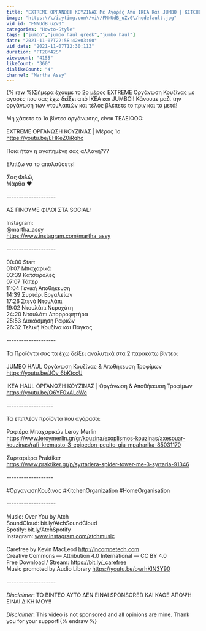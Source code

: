 ```yaml
---
title: "EXTREME ΟΡΓΑΝΩΣΗ ΚΟΥΖΙΝΑΣ Με Αγορές Από IKEA Και JUMBO | KITCHEN ORGANISATION | ΜΕΡΟΣ 2ο"
image: "https:\/\/i.ytimg.com\/vi\/FNNUdB_uZv0\/hqdefault.jpg"
vid_id: "FNNUdB_uZv0"
categories: "Howto-Style"
tags: ["jumbo","jumbo haul greek","jumbo haul"]
date: "2021-11-07T22:58:42+03:00"
vid_date: "2021-11-07T12:30:11Z"
duration: "PT28M42S"
viewcount: "4155"
likeCount: "360"
dislikeCount: "4"
channel: "Martha Assy"
---
```

{% raw %}Σήμερα έχουμε το 2ο μέρος EXTREME Οργάνωση Κουζίνας με αγορές που σας έχω δείξει από IKEA και JUMBO!! Κάνουμε μαζί την οργάνωση των ντουλαπιών και τέλος βλέπετε το πριν και το μετά! <br /><br />Μη χάσετε το 1ο βίντεο οργάνωσης, είναι ΤΕΛΕΙΟΟΟ:<br /><br />EXTREME ΟΡΓΑΝΩΣΗ ΚΟΥΖΙΝΑΣ | Μέρος 1ο<br /><a rel="nofollow" target="blank" href="https://youtu.be/EHKeZ0iRqhc">https://youtu.be/EHKeZ0iRqhc</a><br /><br />Ποιά ήταν η αγαπημένη σας αλλαγή???<br /><br />Ελπίζω να το απολαύσετε!<br /><br />Σας Φιλώ,<br />Μάρθα ❤️<br /><br />-------------------- <br /><br />ΑΣ ΓΙΝΟΥΜΕ ΦΙΛΟΙ ΣΤΑ SOCIAL: <br /><br />Instagram: <br />@martha_assy <br /><a rel="nofollow" target="blank" href="https://www.instagram.com/martha_assy">https://www.instagram.com/martha_assy</a><br /><br />-------------------- <br /><br />00:00 Start<br />01:07 Μπαχαρικά<br />03:39 Κατσαρόλες<br />07:07 Τάπερ<br />11:04 Γενική Αποθήκευση<br />14:39 Συρτάρι Εργαλείων<br />17:26 Στενό Ντουλάπι<br />19:02 Ντουλάπι Νεροχύτη<br />24:20 Ντουλάπι Απορροφητήρα<br />25:53 Διακόσμηση Ραφιών<br />26:32 Τελική Κουζίνα και Πάγκος<br /><br />-------------------- <br /><br />Τα Προϊόντα σας τα έχω δείξει αναλυτικά στα 2 παρακάτω βίντεο:<br /><br />JUMBO HAUL Οργάνωση Κουζίνας &amp; Αποθήκευση Τροφίμων<br /><a rel="nofollow" target="blank" href="https://youtu.be/JOv_6bKtccU">https://youtu.be/JOv_6bKtccU</a><br /><br />IKEA HAUL ΟΡΓΑΝΩΣΗ ΚΟΥΖΙΝΑΣ | Οργάνωση &amp; Αποθήκευση Τροφίμων<br /><a rel="nofollow" target="blank" href="https://youtu.be/O6YF0xALcWc">https://youtu.be/O6YF0xALcWc</a><br /><br />------------------- <br /><br />Τα επιπλέον προϊόντα που αγόρασα:<br /><br />Ραφιέρα Μπαχαρικών Leroy Merlin<br /><a rel="nofollow" target="blank" href="https://www.leroymerlin.gr/gr/kouzina/exoplismos-kouzinas/axesouar-kouzinas/rafi-kremasto-3-epipedon-pepito-gia-mpaharika-85031170">https://www.leroymerlin.gr/gr/kouzina/exoplismos-kouzinas/axesouar-kouzinas/rafi-kremasto-3-epipedon-pepito-gia-mpaharika-85031170</a><br /><br />Συρταριέρα Praktiker<br /><a rel="nofollow" target="blank" href="https://www.praktiker.gr/p/syrtariera-spider-tower-me-3-syrtaria-91346">https://www.praktiker.gr/p/syrtariera-spider-tower-me-3-syrtaria-91346</a><br /><br />------------------- <br /><br />#ΟργανωσηΚουζινας #KitchenOrganization #HomeOrganisation<br /><br />-------------------- <br /><br />Music: Over You by Atch<br />SoundCloud: bit.ly/AtchSoundCloud<br />Spotify: bit.ly/AtchSpotify<br />Instagram: www.instagram.com/atchmusic<br /><br />Carefree by Kevin MacLeod <a rel="nofollow" target="blank" href="http://incompetech.com">http://incompetech.com</a> <br />Creative Commons — Attribution 4.0 International — CC BY 4.0 <br />Free Download / Stream: <a rel="nofollow" target="blank" href="https://bit.ly/_carefree">https://bit.ly/_carefree</a><br />Music promoted by Audio Library <a rel="nofollow" target="blank" href="https://youtu.be/owrhKIN3Y90">https://youtu.be/owrhKIN3Y90</a><br /><br />-------------------- <br /><br />*Disclaimer*: ΤΟ ΒΙΝΤΕΟ ΑΥΤΟ ΔΕΝ ΕΙΝΑΙ SPONSORED ΚΑΙ ΚΑΘΕ ΑΠΟΨΗ ΕΙΝΑΙ ΔΙΚΗ ΜΟΥ!!<br /><br />*Disclaimer*: This video is not sponsored and all opinions are mine. Thank you for your support!{% endraw %}
